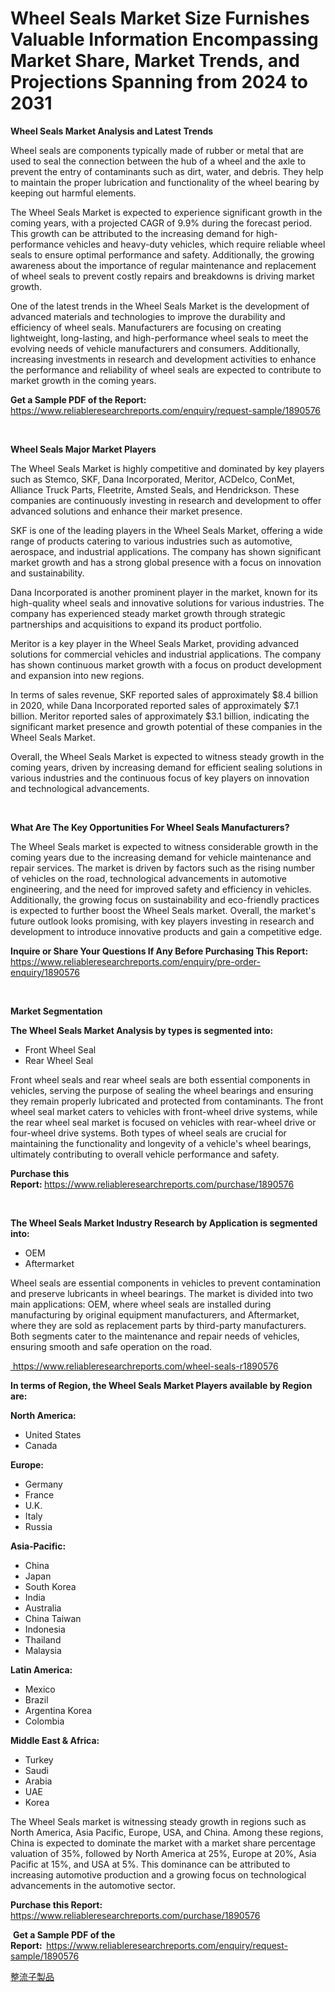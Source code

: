 <p><h1>Wheel Seals Market Size Furnishes Valuable Information Encompassing Market Share, Market Trends, and Projections Spanning from 2024 to 2031</h1></p><p><strong>Wheel Seals Market Analysis and Latest Trends</strong></p>
<p><p>Wheel seals are components typically made of rubber or metal that are used to seal the connection between the hub of a wheel and the axle to prevent the entry of contaminants such as dirt, water, and debris. They help to maintain the proper lubrication and functionality of the wheel bearing by keeping out harmful elements.</p><p>The Wheel Seals Market is expected to experience significant growth in the coming years, with a projected CAGR of 9.9% during the forecast period. This growth can be attributed to the increasing demand for high-performance vehicles and heavy-duty vehicles, which require reliable wheel seals to ensure optimal performance and safety. Additionally, the growing awareness about the importance of regular maintenance and replacement of wheel seals to prevent costly repairs and breakdowns is driving market growth.</p><p>One of the latest trends in the Wheel Seals Market is the development of advanced materials and technologies to improve the durability and efficiency of wheel seals. Manufacturers are focusing on creating lightweight, long-lasting, and high-performance wheel seals to meet the evolving needs of vehicle manufacturers and consumers. Additionally, increasing investments in research and development activities to enhance the performance and reliability of wheel seals are expected to contribute to market growth in the coming years.</p></p>
<p><strong>Get a Sample PDF of the Report:&nbsp;</strong> <a href="https://www.reliableresearchreports.com/enquiry/request-sample/1890576">https://www.reliableresearchreports.com/enquiry/request-sample/1890576</a></p>
<p>&nbsp;</p>
<p><strong>Wheel Seals Major Market Players</strong></p>
<p><p>The Wheel Seals Market is highly competitive and dominated by key players such as Stemco, SKF, Dana Incorporated, Meritor, ACDelco, ConMet, Alliance Truck Parts, Fleetrite, Amsted Seals, and Hendrickson. These companies are continuously investing in research and development to offer advanced solutions and enhance their market presence.</p><p>SKF is one of the leading players in the Wheel Seals Market, offering a wide range of products catering to various industries such as automotive, aerospace, and industrial applications. The company has shown significant market growth and has a strong global presence with a focus on innovation and sustainability.</p><p>Dana Incorporated is another prominent player in the market, known for its high-quality wheel seals and innovative solutions for various industries. The company has experienced steady market growth through strategic partnerships and acquisitions to expand its product portfolio.</p><p>Meritor is a key player in the Wheel Seals Market, providing advanced solutions for commercial vehicles and industrial applications. The company has shown continuous market growth with a focus on product development and expansion into new regions.</p><p>In terms of sales revenue, SKF reported sales of approximately $8.4 billion in 2020, while Dana Incorporated reported sales of approximately $7.1 billion. Meritor reported sales of approximately $3.1 billion, indicating the significant market presence and growth potential of these companies in the Wheel Seals Market.</p><p>Overall, the Wheel Seals Market is expected to witness steady growth in the coming years, driven by increasing demand for efficient sealing solutions in various industries and the continuous focus of key players on innovation and technological advancements.</p></p>
<p>&nbsp;</p>
<p><strong>What Are The Key Opportunities For Wheel Seals Manufacturers?</strong></p>
<p><p>The Wheel Seals market is expected to witness considerable growth in the coming years due to the increasing demand for vehicle maintenance and repair services. The market is driven by factors such as the rising number of vehicles on the road, technological advancements in automotive engineering, and the need for improved safety and efficiency in vehicles. Additionally, the growing focus on sustainability and eco-friendly practices is expected to further boost the Wheel Seals market. Overall, the market's future outlook looks promising, with key players investing in research and development to introduce innovative products and gain a competitive edge.</p></p>
<p><strong>Inquire or Share Your Questions If Any Before Purchasing This Report:</strong> <a href="https://www.reliableresearchreports.com/enquiry/pre-order-enquiry/1890576">https://www.reliableresearchreports.com/enquiry/pre-order-enquiry/1890576</a></p>
<p>&nbsp;</p>
<p><strong>Market Segmentation</strong></p>
<p><strong>The Wheel Seals Market Analysis by types is segmented into:</strong></p>
<p><ul><li>Front Wheel Seal</li><li>Rear Wheel Seal</li></ul></p>
<p><p>Front wheel seals and rear wheel seals are both essential components in vehicles, serving the purpose of sealing the wheel bearings and ensuring they remain properly lubricated and protected from contaminants. The front wheel seal market caters to vehicles with front-wheel drive systems, while the rear wheel seal market is focused on vehicles with rear-wheel drive or four-wheel drive systems. Both types of wheel seals are crucial for maintaining the functionality and longevity of a vehicle's wheel bearings, ultimately contributing to overall vehicle performance and safety.</p></p>
<p><strong>Purchase this Report:&nbsp;</strong><a href="https://www.reliableresearchreports.com/purchase/1890576">https://www.reliableresearchreports.com/purchase/1890576</a></p>
<p>&nbsp;</p>
<p><strong>The Wheel Seals Market Industry Research by Application is segmented into:</strong></p>
<p><ul><li>OEM</li><li>Aftermarket</li></ul></p>
<p><p>Wheel seals are essential components in vehicles to prevent contamination and preserve lubricants in wheel bearings. The market is divided into two main applications: OEM, where wheel seals are installed during manufacturing by original equipment manufacturers, and Aftermarket, where they are sold as replacement parts by third-party manufacturers. Both segments cater to the maintenance and repair needs of vehicles, ensuring smooth and safe operation on the road.</p></p>
<p><a href="https://www.reliableresearchreports.com/wheel-seals-r1890576">&nbsp;https://www.reliableresearchreports.com/wheel-seals-r1890576</a></p>
<p><strong>In terms of Region, the Wheel Seals Market Players available by Region are:</strong></p>
<p>
    <p> <strong> North America: </strong>
        <ul>
            <li>United States</li>
            <li>Canada</li>
        </ul>
        </p> 
    <p> <strong> Europe: </strong>
        <ul>
            <li>Germany</li>
            <li>France</li>
            <li>U.K.</li>
            <li>Italy</li>
            <li>Russia</li>
        </ul>
        </p> 
    <p> <strong> Asia-Pacific: </strong>
        <ul>
            <li>China</li>
            <li>Japan</li>
            <li>South Korea</li>
            <li>India</li>
            <li>Australia</li>
            <li>China Taiwan</li>
            <li>Indonesia</li>
            <li>Thailand</li>
            <li>Malaysia</li>
        </ul>
        </p> 
    <p> <strong> Latin America: </strong>
        <ul>
            <li>Mexico</li>
            <li>Brazil</li>
            <li>Argentina Korea</li>
            <li>Colombia</li>
        </ul>
        </p> 
    <p> <strong> Middle East & Africa: </strong>
        <ul>
            <li>Turkey</li>
            <li>Saudi</li>
            <li>Arabia</li>
            <li>UAE</li>
            <li>Korea</li>
        </ul>
    </p>
    </p>
<p><p>The Wheel Seals market is witnessing steady growth in regions such as North America, Asia Pacific, Europe, USA, and China. Among these regions, China is expected to dominate the market with a market share percentage valuation of 35%, followed by North America at 25%, Europe at 20%, Asia Pacific at 15%, and USA at 5%. This dominance can be attributed to increasing automotive production and a growing focus on technological advancements in the automotive sector.</p></p>
<p><strong>Purchase this Report: </strong><a href="https://www.reliableresearchreports.com/purchase/1890576">https://www.reliableresearchreports.com/purchase/1890576</a></p>
<p>&nbsp;<strong>Get a Sample PDF of the Report:&nbsp;&nbsp;</strong><a href="https://www.reliableresearchreports.com/enquiry/request-sample/1890576">https://www.reliableresearchreports.com/enquiry/request-sample/1890576</a></p>
<p><strong></strong></p>
<p><p><a href="https://medium.com/@kelsitorphy644/%E3%82%B3%E3%83%9F%E3%83%A5%E3%83%86%E3%83%BC%E3%82%BF%E3%83%BC%E8%A3%BD%E5%93%81%E6%A5%AD%E7%95%8C%E3%81%AB%E3%81%8A%E3%81%91%E3%82%8B%E6%B4%9E%E5%AF%9F-2031%E5%B9%B4%E3%81%BE%E3%81%A7%E3%81%AE%E5%B8%82%E5%A0%B4%E3%81%AE%E8%B2%A1%E5%8B%99%E7%8A%B6%E6%B3%81-%E5%B8%82%E5%A0%B4%E8%A6%8F%E6%A8%A1-%E3%81%8A%E3%82%88%E3%81%B3%E5%8F%8E%E7%9B%8A%E5%88%86%E6%9E%90-d0f1bc106f8c">整流子製品</a></p></p>